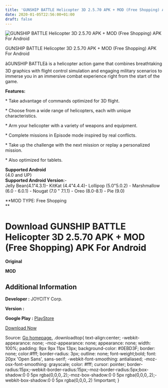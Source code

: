 ```yaml
---
title: 'GUNSHIP BATTLE Helicopter 3D 2.5.70 APK + MOD (Free Shopping) APK For Android'
date: 2020-01-05T22:56:00+01:00
draft: false
---
```


![GUNSHIP BATTLE Helicopter 3D 2.5.70 APK + MOD (Free Shopping) APK For Android](https://i1.wp.com/apkhome.net/wp-content/uploads/2020/01/GUNSHIP-BATTLE-Helicopter-3D-2.5.70-APK-MOD-Free-Shopping.png "GUNSHIP BATTLE Helicopter 3D 2.5.70 APK + MOD (Free Shopping) APK For Android")

  

GUNSHIP BATTLE Helicopter 3D 2.5.70 APK + MOD (Free Shopping) APK For Android

ãGUNSHIP BATTLEã is a helicopter action game that combines breathtaking 3D graphics with flight control simulation and engaging military scenarios to immerse you in an immersive combat experience right from the start of the game.

**Features:**

\* Take advantage of commands optimized for 3D flight.

\* Choose from a wide range of helicopters, each with unique characteristics.

\* Arm your helicopter with a variety of weapons and equipment.

\* Complete missions in Episode mode inspired by real conflicts.

\* Take up the challenge with the next mission or replay a personalized mission.

\* Also optimized for tablets.

**Supported Android**  
{4.0 and UP}  
**Supported Android Version**:-  
Jelly Bean(4.1"4.3.1)- KitKat (4.4"4.4.4)- Lollipop (5.0"5.0.2) - Marshmallow (6.0 - 6.0.1) - Nougat (7.0 " 7.1.1) - Oreo (8.0-8.1) - Pie (9.0)

**MOD TYPE: Free Shopping  
**

Download GUNSHIP BATTLE Helicopter 3D 2.5.70 APK + MOD (Free Shopping) APK For Android
======================================================================================

**Original**

**MOD**

Additional Information
----------------------

**Developer :** JOYCITY Corp.

**Version :**

**Google Play :** [PlayStore](https://play.google.com/store/apps/details?id=com.theonegames.gunshipbattle)

  

[Download Now](https://store4app.co/post/gunship-battle-helicopter-3d-2-5-70-apk-mod-free-shopping-apk-for-android_1578249742)

  
Source: [Go homepage.](https://store4app.co/post/gunship-battle-helicopter-3d-2-5-70-apk-mod-free-shopping-apk-for-android_1578249742) .downloadtop{ text-align:center; -webkit-appearance: none; -moz-appearance: none; appearance: none; width: 100%; padding: 9px 9px 11px 13px; background-color: #0EBD3F; border: none; color:#fff; border-radius: 3px; outline: none; font-weight;bold; font: 20px 'Open Sans', sans-serif; -webkit-font-smoothing: antialiased; -moz-osx-font-smoothing: grayscale; color: #fff; cursor: pointer; border-radius:15px;-webkit-border-radius:15px;-moz-border-radius:5px;box-shadow:0 0 5px rgba(0,0,0,.2);-moz-box-shadow:0 0 5px rgba(0,0,0,.2);-webkit-box-shadow:0 0 5px rgba(0,0,0,.2) !important; }